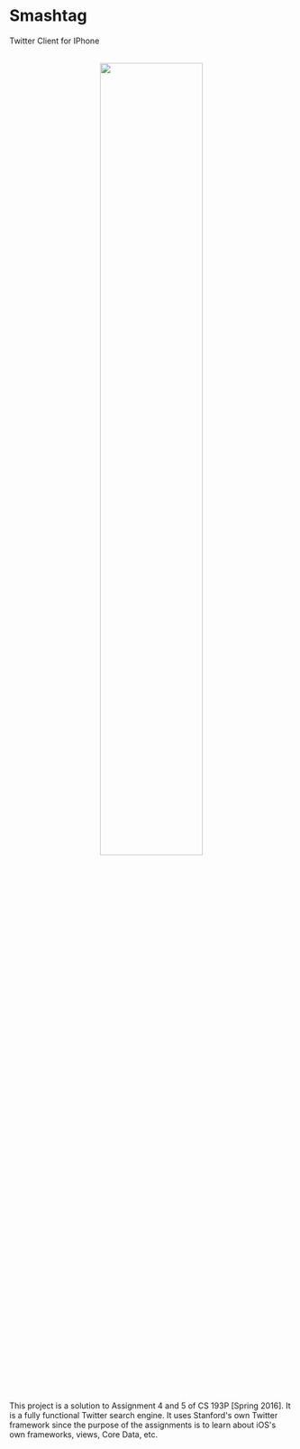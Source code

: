 # Smashtag
Twitter Client for IPhone

<br/>
<div align="center">
<img src="http://imgur.com/XFKyn7X" width="60%" />
</div>

<br/>

This project is a solution to Assignment 4 and 5 of CS 193P [Spring 2016]. It is a fully functional Twitter search engine. It uses Stanford's own Twitter framework since the purpose of the assignments is to learn about iOS's own frameworks, views, Core Data, etc.
